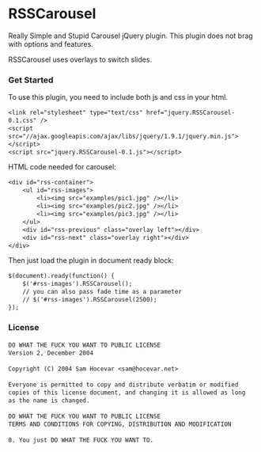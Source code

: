 # RSSCarousel

Really Simple and Stupid Carousel jQuery plugin. This plugin does not brag with options and features.  

RSSCarousel uses overlays to switch slides.

### Get Started

To use this plugin, you need to include both js and css in your html.

	<link rel="stylesheet" type="text/css" href="jquery.RSSCarousel-0.1.css" />
	<script src="//ajax.googleapis.com/ajax/libs/jquery/1.9.1/jquery.min.js"></script>
	<script src="jquery.RSSCarousel-0.1.js"></script>

HTML code needed for carousel:

	<div id="rss-container">
		<ul id="rss-images">
			<li><img src="examples/pic1.jpg" /></li>
			<li><img src="examples/pic2.jpg" /></li>
			<li><img src="examples/pic3.jpg" /></li>
		</ul>
		<div id="rss-previous" class="overlay left"></div>
		<div id="rss-next" class="overlay right"></div>
	</div>

Then just load the plugin in document ready block:

	$(document).ready(function() {
		$('#rss-images').RSSCarousel();
		// you can also pass fade time as a parameter
		// $('#rss-images').RSSCarousel(2500);
	});


### License

	DO WHAT THE FUCK YOU WANT TO PUBLIC LICENSE 
    Version 2, December 2004 

 	Copyright (C) 2004 Sam Hocevar <sam@hocevar.net> 

 	Everyone is permitted to copy and distribute verbatim or modified 
 	copies of this license document, and changing it is allowed as long 
 	as the name is changed. 

    DO WHAT THE FUCK YOU WANT TO PUBLIC LICENSE 
   	TERMS AND CONDITIONS FOR COPYING, DISTRIBUTION AND MODIFICATION 

 	0. You just DO WHAT THE FUCK YOU WANT TO.